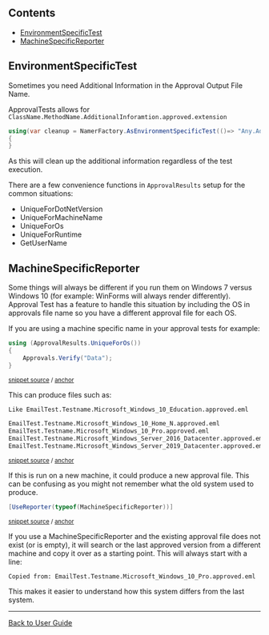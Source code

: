 <!--
GENERATED FILE - DO NOT EDIT
This file was generated by [MarkdownSnippets](https://github.com/SimonCropp/MarkdownSnippets).
Source File: /docs/ApprovalTests/mdsource/EnvironmentSpecificTests.source.md
To change this file edit the source file and then execute run_markdown.cmd.
-->

<!-- toc -->
## Contents

  * [EnvironmentSpecificTest](#environmentspecifictest)
  * [MachineSpecificReporter](#machinespecificreporter)
<!-- endtoc -->



## EnvironmentSpecificTest

Sometimes you need Additional Information in the Approval Output File Name.

ApprovalTests allows for `ClassName.MethodName.AdditionalInforamtion.approved.extension`

```cs
using(var cleanup = NamerFactory.AsEnvironmentSpecificTest(()=> "Any.Additional.Data"))
{
}
```

As this will clean up the additional information regardless of the test execution.

There are a few convenience functions in `ApprovalResults` setup for the common situations:

 * UniqueForDotNetVersion
 * UniqueForMachineName
 * UniqueForOs
 * UniqueForRuntime
 * GetUserName


## MachineSpecificReporter

Some things will always be different if you run them on Windows 7 versus Windows 10 (for example: WinForms will always render differently). Approval Test has a feature to handle this situation by including the OS in approvals file name so you have a different approval file for each OS.

If you are using a machine specific name in your approval tests
for example:

<!-- snippet: unique_for_os -->
<a id='snippet-unique_for_os'/></a>
```cs
using (ApprovalResults.UniqueForOs())
{
    Approvals.Verify("Data");
}
```
<sup>[snippet source](/src/ApprovalTests.Tests/Namer/ApprovalResultsTest.cs#L21-L26) / [anchor](#snippet-unique_for_os)</sup>
<!-- endsnippet -->

This can produce files such as:
<!-- snippet: ApprovalsFilenameTest.TestSimilarFiles.approved.txt -->
<a id='snippet-ApprovalsFilenameTest.TestSimilarFiles.approved.txt'/></a>
```txt
Like EmailTest.Testname.Microsoft_Windows_10_Education.approved.eml

EmailTest.Testname.Microsoft_Windows_10_Home_N.approved.eml
EmailTest.Testname.Microsoft_Windows_10_Pro.approved.eml
EmailTest.Testname.Microsoft_Windows_Server_2016_Datacenter.approved.eml
EmailTest.Testname.Microsoft_Windows_Server_2019_Datacenter.approved.eml
```
<sup>[snippet source](/src/ApprovalTests.Tests/Namer/ApprovalsFilenameTest.TestSimilarFiles.approved.txt#L1-L6) / [anchor](#snippet-ApprovalsFilenameTest.TestSimilarFiles.approved.txt)</sup>
<!-- endsnippet -->

If this is run on a new machine, it could produce a new approval file. This can be confusing as you might not remember what the old system used to produce.

<!-- snippet: use_MachineSpecificReporter -->
<a id='snippet-use_machinespecificreporter'/></a>
```cs
[UseReporter(typeof(MachineSpecificReporter))]
```
<sup>[snippet source](/src/ApprovalTests.Tests/Namer/ApprovalResultsTest.cs#L8-L10) / [anchor](#snippet-use_machinespecificreporter)</sup>
<!-- endsnippet -->

If you use a MachineSpecificReporter and the existing approval file does not exist (or is empty), it will search or the last approved version from a different machine and copy it over as a starting point. This will always start with a line:

```
Copied from: EmailTest.Testname.Microsoft_Windows_10_Pro.approved.eml
```

This makes it easier to understand how this system differs from the last system.


---

[Back to User Guide](/doc/README.md#top)
